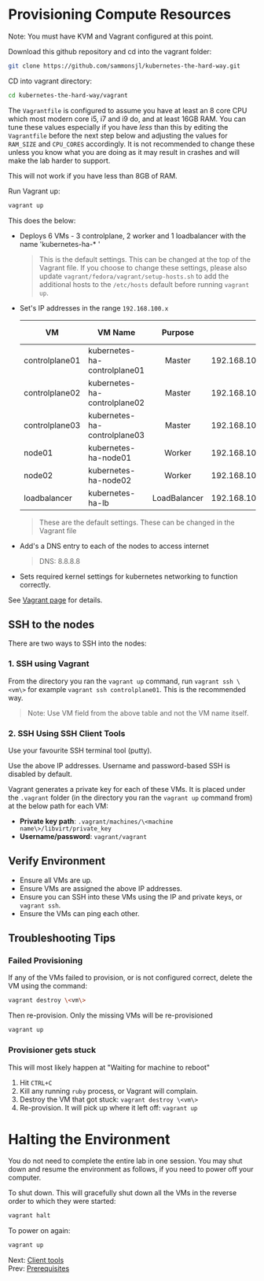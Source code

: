 # Provisioning Compute Resources

Note: You must have KVM and Vagrant configured at this point.

Download this github repository and cd into the vagrant folder:

```bash
git clone https://github.com/sammonsjl/kubernetes-the-hard-way.git
```

CD into vagrant directory:

```bash
cd kubernetes-the-hard-way/vagrant
```

The `Vagrantfile` is configured to assume you have at least an 8 core CPU which most modern core i5, i7 and i9 do, and at least 16GB RAM. You can tune these values especially if you have *less* than this by editing the `Vagrantfile` before the next step below and adjusting the values for `RAM_SIZE` and `CPU_CORES` accordingly. It is not recommended to change these unless you know what you are doing as it may result in crashes and will make the lab harder to support.

This will not work if you have less than 8GB of RAM.

Run Vagrant up:

```bash
vagrant up
```


This does the below:

- Deploys 6 VMs - 3 controlplane, 2 worker and 1 loadbalancer with the name 'kubernetes-ha-* '
    > This is the default settings. This can be changed at the top of the Vagrant file.
    > If you choose to change these settings, please also update `vagrant/fedora/vagrant/setup-hosts.sh`
    > to add the additional hosts to the `/etc/hosts` default before running `vagrant up`.

- Set's IP addresses in the range `192.168.100.x`

    | VM             | VM Name                      |   Purpose    |             IP | Forwarded Port |  RAM |
    |----------------|------------------------------|:------------:|---------------:|---------------:|-----:|
    | controlplane01 | kubernetes-ha-controlplane01 |    Master    | 192.168.100.11 |           2711 | 2048 |
    | controlplane02 | kubernetes-ha-controlplane02 |    Master    | 192.168.100.12 |           2712 | 1024 |
    | controlplane03 | kubernetes-ha-controlplane03 |    Master    | 192.168.100.13 |           2713 | 1024 |
    | node01         | kubernetes-ha-node01         |    Worker    | 192.168.100.21 |           2721 |  512 |
    | node02         | kubernetes-ha-node02         |    Worker    | 192.168.100.22 |           2722 | 1024 |
    | loadbalancer   | kubernetes-ha-lb             | LoadBalancer | 192.168.100.30 |           2730 | 1024 |

    > These are the default settings. These can be changed in the Vagrant file

- Add's a DNS entry to each of the nodes to access internet
    > DNS: 8.8.8.8

- Sets required kernel settings for kubernetes networking to function correctly.

See [Vagrant page](../../vagrant/README.md) for details.

## SSH to the nodes

There are two ways to SSH into the nodes:

### 1. SSH using Vagrant

  From the directory you ran the `vagrant up` command, run `vagrant ssh \<vm\>` for example `vagrant ssh controlplane01`. This is the recommended way.
  > Note: Use VM field from the above table and not the VM name itself.

### 2. SSH Using SSH Client Tools

Use your favourite SSH terminal tool (putty).

Use the above IP addresses. Username and password-based SSH is disabled by default.

Vagrant generates a private key for each of these VMs. It is placed under the `.vagrant` folder (in the directory you ran the `vagrant up` command from) at the below path for each VM:

- **Private key path**: `.vagrant/machines/\<machine name\>/libvirt/private_key`
- **Username/password**: `vagrant/vagrant`


## Verify Environment

- Ensure all VMs are up.
- Ensure VMs are assigned the above IP addresses.
- Ensure you can SSH into these VMs using the IP and private keys, or `vagrant ssh`.
- Ensure the VMs can ping each other.

## Troubleshooting Tips

### Failed Provisioning

If any of the VMs failed to provision, or is not configured correct, delete the VM using the command:

```bash
vagrant destroy \<vm\>
```

Then re-provision. Only the missing VMs will be re-provisioned

```bash
vagrant up
```

### Provisioner gets stuck

This will most likely happen at "Waiting for machine to reboot"

1. Hit `CTRL+C`
1. Kill any running `ruby` process, or Vagrant will complain.
1. Destroy the VM that got stuck: `vagrant destroy \<vm\>`
1. Re-provision. It will pick up where it left off: `vagrant up`

# Halting the Environment

You do not need to complete the entire lab in one session. You may shut down and resume the environment as follows, if you need to power off your computer.

To shut down. This will gracefully shut down all the VMs in the reverse order to which they were started:

```bash
vagrant halt
```

To power on again:

```bash
vagrant up
```

Next: [Client tools](03-client-tools.md)<br>
Prev: [Prerequisites](01-prerequisites.md)
